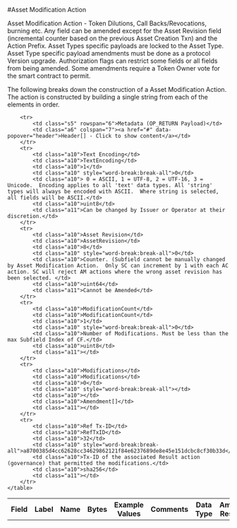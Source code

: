 
<div style="display:none" id="header">
	<table>
		<tr>
            <td class="a6">Header[]</td>
            <td class="a6">Header Array</td>
            <td class="a6">-</td>
            <td class="a6">-</td>
            <td class="a6">Common header data for all messages</td>
            <td class="a6">Header</td>
            <td class="a7"></td>
        </tr>
    </table>
</div>
#Asset Modification Action

Asset Modification Action -  Token Dilutions, Call Backs/Revocations, burning etc. Any field can be amended except for the Asset Revision field (incremental counter based on the previous Asset Creation Txn) and the Action Prefix. Asset Types specific payloads are locked to the Asset Type.  Asset Type specific payload amendments must be done as a protocol Version upgrade.  Authorization flags can restrict some fields or all fields from being amended. Some amendments require a Token Owner vote for the smart contract to permit.

The following breaks down the construction of a Asset Modification Action. The action is constructed by building a single string from each of the elements in order.

<div class="ritz grid-container" dir="ltr">
    <table class="waffle" cellspacing="0" cellpadding="0" table-layout=fixed width=100%>
         <tr style='height:19px;'>
            <th style="width:6%" class="s0">Field</th>
               <th style="width:9%" class="s1">Label</th>
            <th style="width:9%" class="s1">Name</th>
            <th style="width:2%" class="s1">Bytes</th>
            <th style="width:29%" class="s1">Example Values</th>
            <th style="width:26%" class="s1">Comments</th>
            <th style="width:5%" class="s1">Data Type</th>
            <th style="width:14%" class="s2">Amendment Restrictions</th>
        </tr>

        <tr>
            <td class="s5" rowspan="6">Metadata (OP_RETURN Payload)</td>
            <td class="a6" colspan="7"><a href="#" data-popover="header">Header[] - Click to show content</a></td>
        </tr>
        <tr>
            <td class="a10">Text Encoding</td>
            <td class="a10">TextEncoding</td>
            <td class="a10">1</td>
            <td class="a10" style="word-break:break-all">0</td>
            <td class="a10"> 0 = ASCII, 1 = UTF-8, 2 = UTF-16, 3 = Unicode.  Encoding applies to all 'text' data types. All 'string' types will always be encoded with ASCII.  Where string is selected, all fields will be ASCII.</td>
            <td class="a10">uint8</td>
            <td class="a11">Can be changed by Issuer or Operator at their discretion.</td>
        </tr>
        <tr>
            <td class="a10">Asset Revision</td>
            <td class="a10">AssetRevision</td>
            <td class="a10">8</td>
            <td class="a10" style="word-break:break-all">0</td>
            <td class="a10">Counter. (Subfield cannot be manually changed by Asset Modification Action.  Only SC can increment by 1 with each AC action. SC will reject AM actions where the wrong asset revision has been selected. </td>
            <td class="a10">uint64</td>
            <td class="a11">Cannot be Amended</td>
        </tr>
        <tr>
            <td class="a10">ModificationCount</td>
            <td class="a10">ModificationCount</td>
            <td class="a10">1</td>
            <td class="a10" style="word-break:break-all">0</td>
            <td class="a10">Number of Modifications. Must be less than the max Subfield Index of CF.</td>
            <td class="a10">uint8</td>
            <td class="a11"></td>
        </tr>
        <tr>
            <td class="a10">Modifications</td>
            <td class="a10">Modifications</td>
            <td class="a10">0</td>
            <td class="a10" style="word-break:break-all"></td>
            <td class="a10"></td>
            <td class="a10">Amendment[]</td>
            <td class="a11"></td>
        </tr>
        <tr>
            <td class="a10">Ref Tx-ID</td>
            <td class="a10">RefTxID</td>
            <td class="a10">32</td>
            <td class="a10" style="word-break:break-all">a8700385d4cc62628cc34629862121f84e6237689de8e45e151dcbc8cf30b33d</td>
            <td class="a10">Tx-ID of the associated Result action (governance) that permitted the modifications.</td>
            <td class="a10">sha256</td>
            <td class="a11"></td>
        </tr>
    </table>
</div>